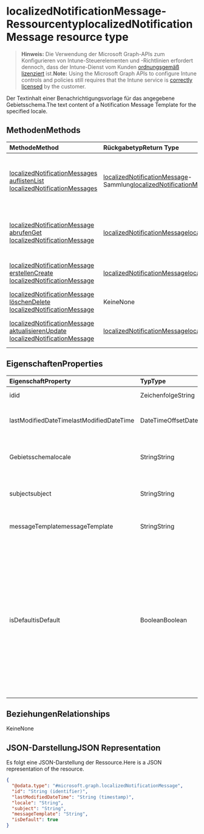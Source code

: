# <a name="localizednotificationmessage-resource-type"></a><span data-ttu-id="f78ea-101">localizedNotificationMessage-Ressourcentyp</span><span class="sxs-lookup"><span data-stu-id="f78ea-101">localizedNotificationMessage resource type</span></span>

> <span data-ttu-id="f78ea-102">**Hinweis:** Die Verwendung der Microsoft Graph-APIs zum Konfigurieren von Intune-Steuerelementen und -Richtlinien erfordert dennoch, dass der Intune-Dienst vom Kunden [ordnungsgemäß lizenziert](https://go.microsoft.com/fwlink/?linkid=839381) ist.</span><span class="sxs-lookup"><span data-stu-id="f78ea-102">**Note:** Using the Microsoft Graph APIs to configure Intune controls and policies still requires that the Intune service is [correctly licensed](https://go.microsoft.com/fwlink/?linkid=839381) by the customer.</span></span>

<span data-ttu-id="f78ea-103">Der Textinhalt einer Benachrichtigungsvorlage für das angegebene Gebietsschema.</span><span class="sxs-lookup"><span data-stu-id="f78ea-103">The text content of a Notification Message Template for the specified locale.</span></span>
## <a name="methods"></a><span data-ttu-id="f78ea-104">Methoden</span><span class="sxs-lookup"><span data-stu-id="f78ea-104">Methods</span></span>
|<span data-ttu-id="f78ea-105">Methode</span><span class="sxs-lookup"><span data-stu-id="f78ea-105">Method</span></span>|<span data-ttu-id="f78ea-106">Rückgabetyp</span><span class="sxs-lookup"><span data-stu-id="f78ea-106">Return Type</span></span>|<span data-ttu-id="f78ea-107">Beschreibung</span><span class="sxs-lookup"><span data-stu-id="f78ea-107">Description</span></span>|
|:---|:---|:---|
|[<span data-ttu-id="f78ea-108">localizedNotificationMessages auflisten</span><span class="sxs-lookup"><span data-stu-id="f78ea-108">List localizedNotificationMessages</span></span>](../api/intune_notification_localizednotificationmessage_list.md)|<span data-ttu-id="f78ea-109">[localizedNotificationMessage](../resources/intune_notification_localizednotificationmessage.md)-Sammlung</span><span class="sxs-lookup"><span data-stu-id="f78ea-109">[localizedNotificationMessage](../resources/intune_notification_localizednotificationmessage.md) collection</span></span>|<span data-ttu-id="f78ea-110">Auflisten von Eigenschaften und Beziehungen der [localizedNotificationMessage](../resources/intune_notification_localizednotificationmessage.md)-Objekte.</span><span class="sxs-lookup"><span data-stu-id="f78ea-110">List properties and relationships of the [localizedNotificationMessage](../resources/intune_notification_localizednotificationmessage.md) objects.</span></span>|
|[<span data-ttu-id="f78ea-111">localizedNotificationMessage abrufen</span><span class="sxs-lookup"><span data-stu-id="f78ea-111">Get localizedNotificationMessage</span></span>](../api/intune_notification_localizednotificationmessage_get.md)|[<span data-ttu-id="f78ea-112">localizedNotificationMessage</span><span class="sxs-lookup"><span data-stu-id="f78ea-112">localizedNotificationMessage</span></span>](../resources/intune_notification_localizednotificationmessage.md)|<span data-ttu-id="f78ea-113">Lesen von Eigenschaften und Beziehungen des [localizedNotificationMessage](../resources/intune_notification_localizednotificationmessage.md)-Objekts.</span><span class="sxs-lookup"><span data-stu-id="f78ea-113">Read properties and relationships of the [localizedNotificationMessage](../resources/intune_notification_localizednotificationmessage.md) object.</span></span>|
|[<span data-ttu-id="f78ea-114">localizedNotificationMessage erstellen</span><span class="sxs-lookup"><span data-stu-id="f78ea-114">Create localizedNotificationMessage</span></span>](../api/intune_notification_localizednotificationmessage_create.md)|[<span data-ttu-id="f78ea-115">localizedNotificationMessage</span><span class="sxs-lookup"><span data-stu-id="f78ea-115">localizedNotificationMessage</span></span>](../resources/intune_notification_localizednotificationmessage.md)|<span data-ttu-id="f78ea-116">Erstellen eines neuen [localizedNotificationMessage](../resources/intune_notification_localizednotificationmessage.md)-Objekts.</span><span class="sxs-lookup"><span data-stu-id="f78ea-116">Create a new [localizedNotificationMessage](../resources/intune_notification_localizednotificationmessage.md) object.</span></span>|
|[<span data-ttu-id="f78ea-117">localizedNotificationMessage löschen</span><span class="sxs-lookup"><span data-stu-id="f78ea-117">Delete localizedNotificationMessage</span></span>](../api/intune_notification_localizednotificationmessage_delete.md)|<span data-ttu-id="f78ea-118">Keine</span><span class="sxs-lookup"><span data-stu-id="f78ea-118">None</span></span>|<span data-ttu-id="f78ea-119">Löschen einer [localizedNotificationMessage](../resources/intune_notification_localizednotificationmessage.md).</span><span class="sxs-lookup"><span data-stu-id="f78ea-119">Deletes a [localizedNotificationMessage](../resources/intune_notification_localizednotificationmessage.md).</span></span>|
|[<span data-ttu-id="f78ea-120">localizedNotificationMessage aktualisieren</span><span class="sxs-lookup"><span data-stu-id="f78ea-120">Update localizedNotificationMessage</span></span>](../api/intune_notification_localizednotificationmessage_update.md)|[<span data-ttu-id="f78ea-121">localizedNotificationMessage</span><span class="sxs-lookup"><span data-stu-id="f78ea-121">localizedNotificationMessage</span></span>](../resources/intune_notification_localizednotificationmessage.md)|<span data-ttu-id="f78ea-122">Aktualisieren der Eigenschaften eines [LocalizedNotificationMessage](../resources/intune_notification_localizednotificationmessage.md)-Objekts.</span><span class="sxs-lookup"><span data-stu-id="f78ea-122">Update the properties of a [localizedNotificationMessage](../resources/intune_notification_localizednotificationmessage.md) object.</span></span>|

## <a name="properties"></a><span data-ttu-id="f78ea-123">Eigenschaften</span><span class="sxs-lookup"><span data-stu-id="f78ea-123">Properties</span></span>
|<span data-ttu-id="f78ea-124">Eigenschaft</span><span class="sxs-lookup"><span data-stu-id="f78ea-124">Property</span></span>|<span data-ttu-id="f78ea-125">Typ</span><span class="sxs-lookup"><span data-stu-id="f78ea-125">Type</span></span>|<span data-ttu-id="f78ea-126">Beschreibung</span><span class="sxs-lookup"><span data-stu-id="f78ea-126">Description</span></span>|
|:---|:---|:---|
|<span data-ttu-id="f78ea-127">id</span><span class="sxs-lookup"><span data-stu-id="f78ea-127">id</span></span>|<span data-ttu-id="f78ea-128">Zeichenfolge</span><span class="sxs-lookup"><span data-stu-id="f78ea-128">String</span></span>|<span data-ttu-id="f78ea-129">Schlüssel der Entität</span><span class="sxs-lookup"><span data-stu-id="f78ea-129">Key of the entity.</span></span>|
|<span data-ttu-id="f78ea-130">lastModifiedDateTime</span><span class="sxs-lookup"><span data-stu-id="f78ea-130">lastModifiedDateTime</span></span>|<span data-ttu-id="f78ea-131">DateTimeOffset</span><span class="sxs-lookup"><span data-stu-id="f78ea-131">DateTimeOffset</span></span>|<span data-ttu-id="f78ea-132">Datum und Uhrzeit der letzten Änderung des Objekts.</span><span class="sxs-lookup"><span data-stu-id="f78ea-132">DateTime the object was last modified.</span></span>|
|<span data-ttu-id="f78ea-133">Gebietsschema</span><span class="sxs-lookup"><span data-stu-id="f78ea-133">locale</span></span>|<span data-ttu-id="f78ea-134">String</span><span class="sxs-lookup"><span data-stu-id="f78ea-134">String</span></span>|<span data-ttu-id="f78ea-135">Das Gebietsschema für das diese Nachricht bestimmt ist.</span><span class="sxs-lookup"><span data-stu-id="f78ea-135">The Locale for which this message is destined.</span></span>|
|<span data-ttu-id="f78ea-136">subject</span><span class="sxs-lookup"><span data-stu-id="f78ea-136">subject</span></span>|<span data-ttu-id="f78ea-137">String</span><span class="sxs-lookup"><span data-stu-id="f78ea-137">String</span></span>|<span data-ttu-id="f78ea-138">Die Vorlage für den Betreff der Nachricht.</span><span class="sxs-lookup"><span data-stu-id="f78ea-138">The Message Template Subject.</span></span>|
|<span data-ttu-id="f78ea-139">messageTemplate</span><span class="sxs-lookup"><span data-stu-id="f78ea-139">messageTemplate</span></span>|<span data-ttu-id="f78ea-140">String</span><span class="sxs-lookup"><span data-stu-id="f78ea-140">String</span></span>|<span data-ttu-id="f78ea-141">Die Vorlage für den Inhalt der Nachricht.</span><span class="sxs-lookup"><span data-stu-id="f78ea-141">The Message Template content.</span></span>|
|<span data-ttu-id="f78ea-142">isDefault</span><span class="sxs-lookup"><span data-stu-id="f78ea-142">isDefault</span></span>|<span data-ttu-id="f78ea-143">Boolean</span><span class="sxs-lookup"><span data-stu-id="f78ea-143">Boolean</span></span>|<span data-ttu-id="f78ea-144">Die Kennzeichnung gibt an, ob dies das Standard-Gebietsschema für die Fallbacksprache ist.</span><span class="sxs-lookup"><span data-stu-id="f78ea-144">Flag to indicate whether or not this is the default locale for language fallback.</span></span> <span data-ttu-id="f78ea-145">Dieser Kennzeichnung kann nur festgelegt werden.</span><span class="sxs-lookup"><span data-stu-id="f78ea-145">This flag can only be set.</span></span> <span data-ttu-id="f78ea-146">Um die Festlegung aufzuheben, setzen Sie diese Eigenschaft bei einer anderen lokalisierten Benachrichtigung auf „true“.</span><span class="sxs-lookup"><span data-stu-id="f78ea-146">To unset, set this property to true on another Localized Notification Message.</span></span>|

## <a name="relationships"></a><span data-ttu-id="f78ea-147">Beziehungen</span><span class="sxs-lookup"><span data-stu-id="f78ea-147">Relationships</span></span>
<span data-ttu-id="f78ea-148">Keine</span><span class="sxs-lookup"><span data-stu-id="f78ea-148">None</span></span>
## <a name="json-representation"></a><span data-ttu-id="f78ea-149">JSON-Darstellung</span><span class="sxs-lookup"><span data-stu-id="f78ea-149">JSON Representation</span></span>
<span data-ttu-id="f78ea-150">Es folgt eine JSON-Darstellung der Ressource.</span><span class="sxs-lookup"><span data-stu-id="f78ea-150">Here is a JSON representation of the resource.</span></span>
<!--{
  "blockType": "resource",
  "keyProperty": "id",
  "baseType": "microsoft.graph.entity",
  "@odata.type": "microsoft.graph.localizedNotificationMessage"
}-->
``` json
{
  "@odata.type": "#microsoft.graph.localizedNotificationMessage",
  "id": "String (identifier)",
  "lastModifiedDateTime": "String (timestamp)",
  "locale": "String",
  "subject": "String",
  "messageTemplate": "String",
  "isDefault": true
}
```



